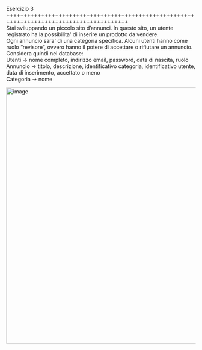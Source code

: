 Esercizio 3
+++++++++++++++++++++++++++++++++++++++++++++++++++++++++++++++++++++++++++++++++++++++++  <br>
Stai sviluppando un piccolo sito d’annunci. In questo sito, un utente registrato ha la possibilita' di inserire un prodotto da vendere. <br>
Ogni annuncio sara' di una categoria specifica. Alcuni utenti hanno come ruolo “revisore“, ovvero hanno il potere di accettare o rifiutare un annuncio. <br>
Considera quindi nel database: <br>
Utenti → nome completo, indirizzo email, password, data di nascita, ruolo <br>
Annuncio → titolo, descrizione, identificativo categoria, identificativo utente, data di inserimento, accettato o meno <br>
Categoria → nome <br>

<img width="1205" height="681" alt="image" src="https://github.com/user-attachments/assets/4ed65c71-af0a-4ee1-b725-29262aae3229" />
